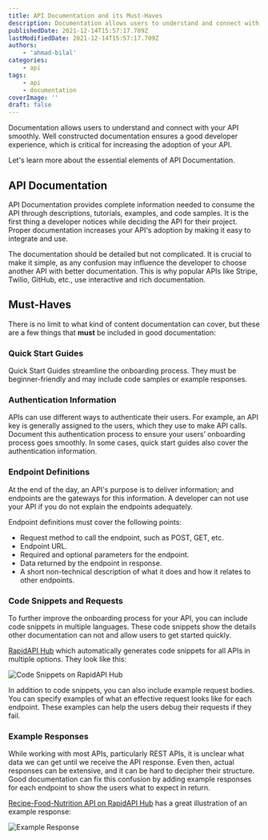 ```yaml
---
title: API Documentation and its Must-Haves
description: Documentation allows users to understand and connect with your API smoothly, ensuring a good developer experience. Here are some elements that must be covered in an API's documentation.
publishedDate: 2021-12-14T15:57:17.709Z
lastModifiedDate: 2021-12-14T15:57:17.709Z
authors:
    - 'ahmad-bilal'
categories:
    - api
tags:
    - api
    - documentation
coverImage: ''
draft: false
---
```


<Lead>

Documentation allows users to understand and connect with your API smoothly. Well constructed documentation ensures a good developer experience, which is critical for increasing the adoption of your API.

</Lead>

Let's learn more about the essential elements of API Documentation.

## API Documentation

API Documentation provides complete information needed to consume the API through descriptions, tutorials, examples, and code samples. It is the first thing a developer notices while deciding the API for their project. Proper documentation increases your API's adoption by making it easy to integrate and use.

The documentation should be detailed but not complicated. It is crucial to make it simple, as any confusion may influence the developer to choose another API with better documentation. This is why popular APIs like Stripe, Twilio, GitHub, etc., use interactive and rich documentation.

## Must-Haves

There is no limit to what kind of content documentation can cover, but these are a few things that **must** be included in good documentation:

### Quick Start Guides

Quick Start Guides streamline the onboarding process. They must be beginner-friendly and may include code samples or example responses.

### Authentication Information

APIs can use different ways to authenticate their users. For example, an API key is generally assigned to the users, which they use to make API calls. Document this authentication process to ensure your users’ onboarding process goes smoothly. In some cases, quick start guides also cover the authentication information.

### Endpoint Definitions

At the end of the day, an API's purpose is to deliver information; and endpoints are the gateways for this information. A developer can not use your API if you do not explain the endpoints adequately.

Endpoint definitions must cover the following points:

-   Request method to call the endpoint, such as POST, GET, etc.
-   Endpoint URL.
-   Required and optional parameters for the endpoint.
-   Data returned by the endpoint in response.
-   A short non-technical description of what it does and how it relates to other endpoints.

### Code Snippets and Requests

To further improve the onboarding process for your API, you can include code snippets in multiple languages. These code snippets show the details other documentation can not and allow users to get started quickly.

[RapidAPI Hub](https://RapidAPI.com/hub?utm_source=RapidAPI.com/guides&utm_medium=DevRel&utm_campaign=DevRel) which automatically generates code snippets for all APIs in multiple options. They look like this:

![Code Snippets on RapidAPI Hub](https://raw.githubusercontent.com/RapidAPI/DevRel-Stack-Data/production/guides/posts/api-documentation/images/code-snippet.png)

In addition to code snippets, you can also include example request bodies. You can specify examples of what an effective request looks like for each endpoint. These examples can help the users debug their requests if they fail.

### Example Responses

While working with most APIs, particularly REST APIs, it is unclear what data we can get until we receive the API response. Even then, actual responses can be extensive, and it can be hard to decipher their structure. Good documentation can fix this confusion by adding example responses for each endpoint to show the users what to expect in return.

[Recipe-Food-Nutrition API on RapidAPI Hub](https://RapidAPI.com/hub?utm_source=RapidAPI.com/guides&utm_medium=DevRel&utm_campaign=DevRel) has a great illustration of an example response:

![Example Response](https://raw.githubusercontent.com/RapidAPI/DevRel-Stack-Data/production/guides/posts/api-documentation/images/response.png)
